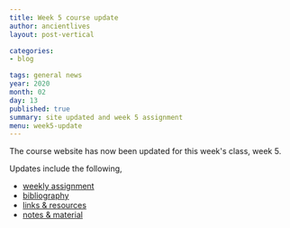 ```yaml
---
title: Week 5 course update
author: ancientlives
layout: post-vertical

categories:
- blog

tags: general news
year: 2020
month: 02
day: 13
published: true
summary: site updated and week 5 assignment
menu: week5-update
---
```


The course website has now been updated for this week's class, week 5.

Updates include the following,

* [weekly assignment](/weekly_assignment)
* [bibliography](/bibliography)
* [links & resources](/links)
* [notes & material](/notes)
